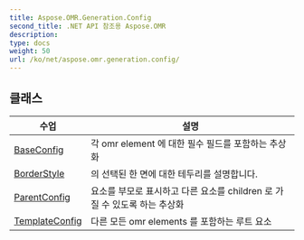 ```yaml
---
title: Aspose.OMR.Generation.Config
second_title: .NET API 참조용 Aspose.OMR
description: 
type: docs
weight: 50
url: /ko/net/aspose.omr.generation.config/
---
```



## 클래스

| 수업 | 설명 |
| --- | --- |
| [BaseConfig](./baseconfig/) | 각 omr element 에 대한 필수 필드를 포함하는 추상화 |
| [BorderStyle](./borderstyle/) | 의 선택된 한 면에 대한 테두리를 설명합니다. |
| [ParentConfig](./parentconfig/) | 요소를 부모로 표시하고 다른 요소를 children 로 가질 수 있도록 하는 추상화 |
| [TemplateConfig](./templateconfig/) | 다른 모든 omr elements 를 포함하는 루트 요소 |



